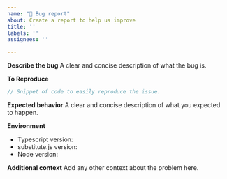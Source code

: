 ```yaml
---
name: "🐛 Bug report"
about: Create a report to help us improve
title: ''
labels: ''
assignees: ''

---
```


**Describe the bug**
A clear and concise description of what the bug is.

**To Reproduce**
```typescript
// Snippet of code to easily reproduce the issue.
```

**Expected behavior**
A clear and concise description of what you expected to happen.

**Environment**
- Typescript version: ` `
- substitute.js version: ` `
- Node version: ` `

**Additional context**
Add any other context about the problem here.

